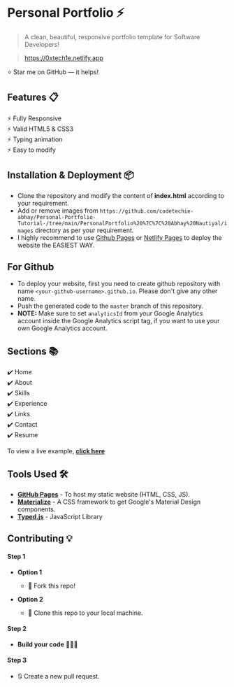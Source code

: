 # Personal Portfolio ⚡️ 
> A clean, beautiful, responsive portfolio template for Software Developers!

> https://0xtech1e.netlify.app


:star: Star me on GitHub — it helps!

## Features 📋
⚡️ Fully Responsive\
⚡️ Valid HTML5 & CSS3\
⚡️ Typing animation\
⚡️ Easy to modify

## Installation & Deployment 📦
- Clone the repository and modify the content of <b>index.html</b> according to your requirement.
- Add or remove images from `https://github.com/codetechie-abhay/Personal-Portfolio-Tutorial-/tree/main/PersonalPortfolio%20%7C%7C%20Abhay%20Nautiyal/images` directory as per your requirement.
- I highly recommend to use [Github Pages](https://create-react-app.dev/docs/deployment/#github-pages) or [Netlify Pages](https://www.netlify.com/) to deploy the website the EASIEST WAY.

## For Github 

- To deploy your website, first you need to create github repository with name `<your-github-username>.github.io`. Please don't give any other name.
- Push the generated code to the `master` branch of this repository.
- <b>NOTE:</b> Make sure to set `analyticsId` from your Google Analytics account inside the Google Analytics script tag, if you want to use your own Google Analytics account.

## Sections 📚
✔️ Home\
✔️ About\
✔️ Skills\
✔️ Experience\
✔️ Links\
✔️ Contact\
✔️ Resume

To view a live example, **[click here](https://0xtech1e.netlify.app)**

## Tools Used 🛠️
* [<b>GitHub Pages</b>](https://create-react-app.dev/docs/deployment/#github-pages) - To host my static website (HTML, CSS, JS).
* [<b>Materialize</b>](https://materializecss.com/) - A CSS framework to get Google's Material Design components.
* [<b>Typed.js</b>](https://mattboldt.com/demos/typed-js/) - JavaScript Library

## Contributing 💡
#### Step 1

- **Option 1**
    - 🍴 Fork this repo!

- **Option 2**
    - 👯 Clone this repo to your local machine.


#### Step 2

- **Build your code** 🔨🔨🔨

#### Step 3

- 🔃 Create a new pull request.

